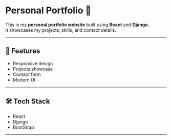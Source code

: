 # Personal Portfolio 🌟

This is my **personal portfolio website** built using **React** and **Django**.  
It showcases my projects, skills, and contact details.  

---

## 🚀 Features
- Responsive design  
- Projects showcase  
- Contact form  
- Modern UI  

---

## 🛠️ Tech Stack
- React  
- Django 
- BootStrap

---

 

